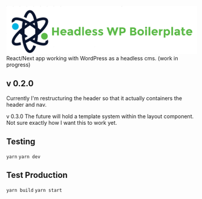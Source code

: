 ![Headless WP Boilerplate](static/images/logo.png)
React/Next app working with WordPress as a headless cms. (work in progress)
 
 ## v 0.2.0
 Currently I'm restructuring the header so that it actually containers the header and nav.

 v 0.3.0 The future will hold a template system within the layout component. Not sure exactly how I want this to work yet.

 ## Testing

 <code>yarn</code>
 <code>yarn dev</code>

 ## Test Production

 <code>yarn build</code>
 <code>yarn start</code>
